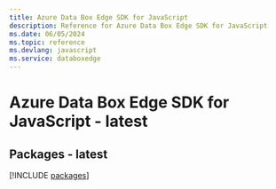```yaml
---
title: Azure Data Box Edge SDK for JavaScript
description: Reference for Azure Data Box Edge SDK for JavaScript
ms.date: 06/05/2024
ms.topic: reference
ms.devlang: javascript
ms.service: databoxedge
---
```

# Azure Data Box Edge SDK for JavaScript - latest
## Packages - latest
[!INCLUDE [packages](data-box-edge-index.md)]